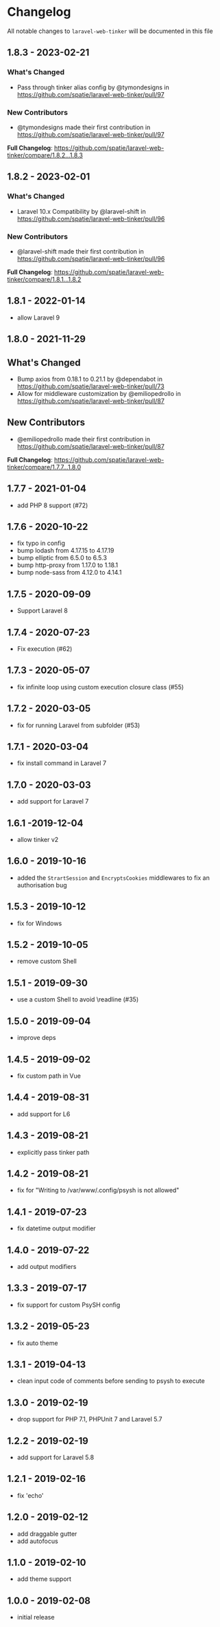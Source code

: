# Changelog

All notable changes to `laravel-web-tinker` will be documented in this file

## 1.8.3 - 2023-02-21

### What's Changed

- Pass through tinker alias config by @tymondesigns in https://github.com/spatie/laravel-web-tinker/pull/97

### New Contributors

- @tymondesigns made their first contribution in https://github.com/spatie/laravel-web-tinker/pull/97

**Full Changelog**: https://github.com/spatie/laravel-web-tinker/compare/1.8.2...1.8.3

## 1.8.2 - 2023-02-01

### What's Changed

- Laravel 10.x Compatibility by @laravel-shift in https://github.com/spatie/laravel-web-tinker/pull/96

### New Contributors

- @laravel-shift made their first contribution in https://github.com/spatie/laravel-web-tinker/pull/96

**Full Changelog**: https://github.com/spatie/laravel-web-tinker/compare/1.8.1...1.8.2

## 1.8.1 - 2022-01-14

- allow Laravel 9

## 1.8.0 - 2021-11-29

## What's Changed

- Bump axios from 0.18.1 to 0.21.1 by @dependabot in https://github.com/spatie/laravel-web-tinker/pull/73
- Allow for middleware customization by @emiliopedrollo in https://github.com/spatie/laravel-web-tinker/pull/87

## New Contributors

- @emiliopedrollo made their first contribution in https://github.com/spatie/laravel-web-tinker/pull/87

**Full Changelog**: https://github.com/spatie/laravel-web-tinker/compare/1.7.7...1.8.0

## 1.7.7 - 2021-01-04

- add PHP 8 support (#72)

## 1.7.6 - 2020-10-22

- fix typo in config
- bump lodash from 4.17.15 to 4.17.19
- bump elliptic from 6.5.0 to 6.5.3
- bump http-proxy from 1.17.0 to 1.18.1
- bump node-sass from 4.12.0 to 4.14.1

## 1.7.5 - 2020-09-09

- Support Laravel 8

## 1.7.4 - 2020-07-23

- Fix execution (#62)

## 1.7.3 - 2020-05-07

- fix infinite loop using custom execution closure class (#55)

## 1.7.2 - 2020-03-05

- fix for running Laravel from subfolder (#53)

## 1.7.1 - 2020-03-04

- fix install command in Laravel 7

## 1.7.0 - 2020-03-03

- add support for Laravel 7

## 1.6.1 -2019-12-04

- allow tinker v2

## 1.6.0 - 2019-10-16

- added the `StrartSession` and `EncryptsCookies` middlewares to fix an authorisation bug

## 1.5.3 - 2019-10-12

- fix for Windows

## 1.5.2 - 2019-10-05

- remove custom Shell

## 1.5.1 - 2019-09-30

- use a custom Shell to avoid \readline (#35)

## 1.5.0 - 2019-09-04

- improve deps

## 1.4.5 - 2019-09-02

- fix custom path in Vue

## 1.4.4 - 2019-08-31

- add support for L6

## 1.4.3 - 2019-08-21

- explicitly pass tinker path

## 1.4.2 - 2019-08-21

- fix for "Writing to /var/www/.config/psysh is not allowed"

## 1.4.1 - 2019-07-23

- fix datetime output modifier

## 1.4.0 - 2019-07-22

- add output modifiers

## 1.3.3 - 2019-07-17

- fix support for custom PsySH config

## 1.3.2 - 2019-05-23

- fix auto theme

## 1.3.1 - 2019-04-13

- clean input code of comments before sending to psysh to execute

## 1.3.0 - 2019-02-19

- drop support for PHP 7.1, PHPUnit 7 and Laravel 5.7

## 1.2.2 - 2019-02-19

- add support for Laravel 5.8

## 1.2.1 - 2019-02-16

- fix 'echo'

## 1.2.0 - 2019-02-12

- add draggable gutter
- add autofocus

## 1.1.0 - 2019-02-10

- add theme support

## 1.0.0 - 2019-02-08

- initial release
